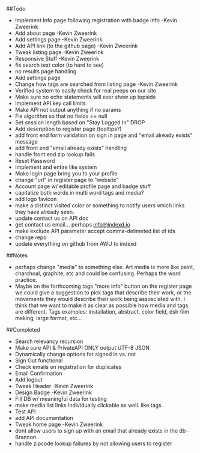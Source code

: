 ##Todo

- Implement Info page following registration with badge info -Kevin Zweerink
- Add about page -Kevin Zweerink
- Add settings page -Kevin Zweerink
- Add API link (to the github page)  -Kevin Zweerink
- Tweak listing page -Kevin Zweerink
- Responsive Stuff -Kevin Zweerink
- fix search text color (to hard to see)
- no results page handling
- Add settings page
- Change how tags are searched from listing page -Kevin Zweerink
- Verified system to easily check for real peeps on our site
- Make sure no echo statements will ever show up topside
- Implement API key call limits
- Make API not output anything if no params
- Fix algorithm so that no fields == null
- Set session length based on "Stay Logged In" DROP
- Add description to register page (tooltips?)
- add front end form validation on sign in page and "email already exists" message
- add front end "email already exists" handling
- handle front end zip lookup fails
- Reset Password
- Implement and entire like system
- Make login page bring you to your profile
- change "url" in register page to "website"
- Account page w/ editable profile page and badge stuff
- capitalize both words in multi word tags and media?
- add logo favicon
- make a distinct visited color or something to notify users which links they have already seen.
- update contact us on API doc
- get contact us email… perhaps info@indexd.io
- make exclude API parameter accept comma-delimeted list of ids
- change repo
- update everything on github from AWU to indexd

##Notes
- perhaps change "media" to something else. Art media is more like paint, charchoal, graphite, etc and could be confusing. Perhaps the word practice.
- Maybe on the forthcoming tags "more info" button on the register page we could give a suggestion to pick tags that describe their work, or the movements they would describe their work being assosciated with. I think that we want to make it as clear as possible how media and tags are different. Tags examples: installation, abstract, color field, dslr film making, large format, etc…


##Completed

- Search relevancy recursion
- Make sure API & PrivateAPI ONLY output UTF-8 JSON
- Dynamically change options for signed in vs. not
- Sign Out functional
- Check emails on registration for duplicates
- Email Confirmation
- Add logout
- Tweak Header -Kevin Zweerink
- Design Badge -Kevin Zweerink
- Fill DB w/ meaningful data for testing
- make media list links individually clickable as well. like tags.
- Test API
- add API documentation
- Tweak home page -Kevin Zweerink
- dont allow users to sign up with an email that already exists in the db -Brannon
- handle zipcode lookup failures by not allowing users to register
